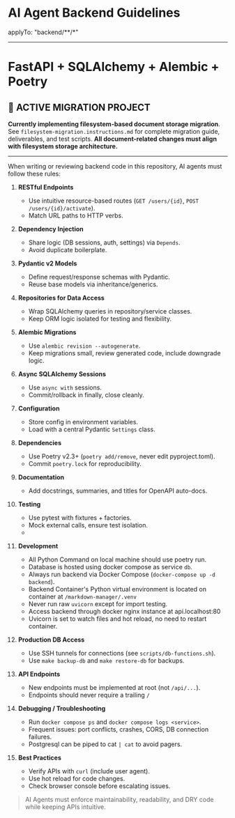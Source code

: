 # AI Agent Backend Guidelines
applyTo: "backend/**/*"

---

# FastAPI + SQLAlchemy + Alembic + Poetry

## 🚨 **ACTIVE MIGRATION PROJECT**
**Currently implementing filesystem-based document storage migration**.
See `filesystem-migration.instructions.md` for complete migration guide, deliverables, and test scripts.
**All document-related changes must align with filesystem storage architecture.**

---

When writing or reviewing backend code in this repository, AI agents must follow these rules:

1. **RESTful Endpoints**
   - Use intuitive resource-based routes (`GET /users/{id}`, `POST /users/{id}/activate`).
   - Match URL paths to HTTP verbs.

2. **Dependency Injection**
   - Share logic (DB sessions, auth, settings) via `Depends`.
   - Avoid duplicate boilerplate.

3. **Pydantic v2 Models**
   - Define request/response schemas with Pydantic.
   - Reuse base models via inheritance/generics.

4. **Repositories for Data Access**
   - Wrap SQLAlchemy queries in repository/service classes.
   - Keep ORM logic isolated for testing and flexibility.

5. **Alembic Migrations**
   - Use `alembic revision --autogenerate`.
   - Keep migrations small, review generated code, include downgrade logic.

6. **Async SQLAlchemy Sessions**
   - Use `async with` sessions.
   - Commit/rollback in finally, close cleanly.

7. **Configuration**
   - Store config in environment variables.
   - Load with a central Pydantic `Settings` class.

8. **Dependencies**
   - Use Poetry v2.3+ (`poetry add/remove`, never edit pyproject.toml).
   - Commit `poetry.lock` for reproducibility.

9. **Documentation**
   - Add docstrings, summaries, and titles for OpenAPI auto-docs.

10. **Testing**
    - Use pytest with fixtures + factories.
    - Mock external calls, ensure test isolation.
    -

11. **Development**
    - All Python Command on local machine should use poetry run.
    - Database is hosted using docker compose as service `db`.
    - Always run backend via Docker Compose (`docker-compose up -d backend`).
    - Backend Container's Python virtual environment is located on container at `/markdown-manager/.venv`
    - Never run raw `uvicorn` except for import testing.
    - Access backend through docker nginx instance at api.localhost:80
    - Uvicorn is set to watch files and hot reload, no need to restart container.

12. **Production DB Access**
    - Use SSH tunnels for connections (see `scripts/db-functions.sh`).
    - Use `make backup-db` and `make restore-db` for backups.

13. **API Endpoints**
    - New endpoints must be implemented at root (not `/api/...`).
    - Endpoints should never require a trailing `/`

14. **Debugging / Troubleshooting**
    - Run `docker compose ps` and `docker compose logs <service>`.
    - Frequent issues: port conflicts, crashes, CORS, DB connection failures.
    - Postgresql can be piped to cat `| cat` to avoid pagers.

15. **Best Practices**
    - Verify APIs with `curl` (include user agent).
    - Use hot reload for code changes.
    - Check browser console before escalating issues.

> AI Agents must enforce maintainability, readability, and DRY code while keeping APIs intuitive.
